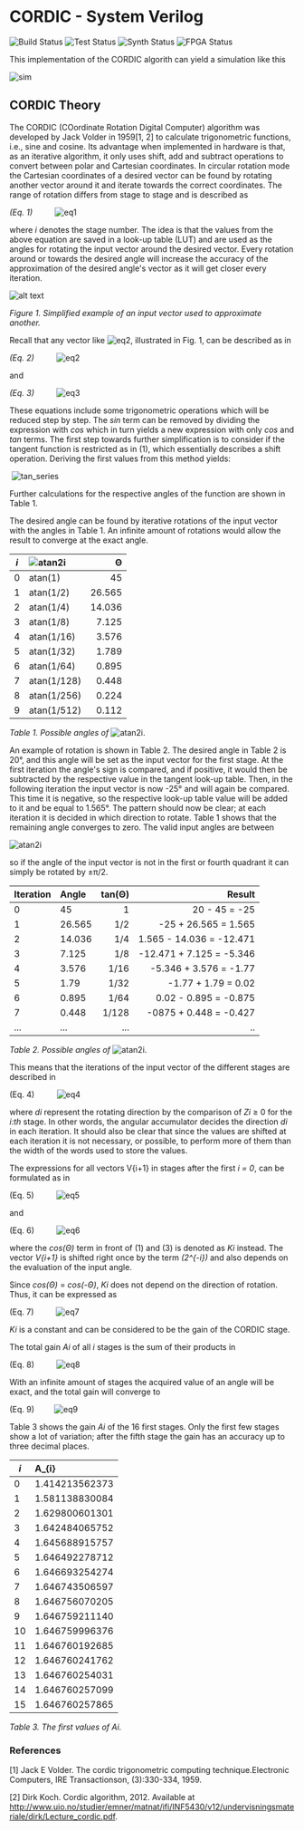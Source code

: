 # CORDIC - System Verilog

![Build Status](https://img.shields.io/badge/build-passes-lightgrey)
![Test  Status](https://img.shields.io/badge/test-N/A-lightgrey)
![Synth Status](https://img.shields.io/badge/synthesis-passes-lightgrey)
![FPGA  Status](https://img.shields.io/badge/fpga-passes-lightgrey)

This implementation of the CORDIC algorith can yield a simulation like this

![sim](https://github.com/akerlund/rtl_common_design/blob/master/math/cordic/readme/cordic_simulation.JPG)

## CORDIC Theory

The CORDIC (COordinate Rotation Digital Computer) algorithm was developed by Jack Volder in 1959[1, 2] to calculate trigonometric functions, i.e., sine and cosine. Its advantage when implemented in hardware is that, as an iterative algorithm, it only uses shift, add and subtract operations to convert between polar and Cartesian coordinates. In circular rotation mode the Cartesian coordinates of a desired vector can be found by rotating another vector around it and iterate towards the correct coordinates. The range of rotation differs from stage to stage and is described as

*(Eq. 1)*          ![eq1](https://github.com/akerlund/rtl_common_design/blob/master/math/cordic/readme/equation_01.svg)

where *i* denotes the stage number. The idea is that the values from the above equation are saved in a look-up table (LUT) and are used as the angles for rotating the input vector around the desired vector. Every rotation around or towards the desired angle will increase the accuracy of the approximation of the desired angle's vector as it will get closer every iteration.

![alt text](https://github.com/akerlund/rtl_common_design/blob/master/math/cordic/readme/cordic-vectors.png)

*Figure 1. Simplified example of an input vector used to approximate another.*

Recall that any vector like ![eq2](https://github.com/akerlund/rtl_common_design/blob/master/math/cordic/readme/vector_v.svg), illustrated in Fig. 1, can be described as in


*(Eq. 2)*          ![eq2](https://github.com/akerlund/rtl_common_design/blob/master/math/cordic/readme/equation_02.svg)

and

*(Eq. 3)*          ![eq3](https://github.com/akerlund/rtl_common_design/blob/master/math/cordic/readme/equation_03.svg)

These equations include some trigonometric operations which will be reduced step by step. The *sin* term can be removed by dividing the expression with *cos* which in turn yields a new expression with only *cos* and *tan* terms. The first step towards further simplification is to consider if the tangent function is restricted as in (1), which essentially describes a shift operation. Deriving the first values from this method yields:

 ![tan_series](https://github.com/akerlund/rtl_common_design/blob/master/math/cordic/readme/tan_series.svg)

Further calculations for the respective angles of the function are shown in Table 1.

The desired angle can be found by iterative rotations of the input vector with the angles in Table 1. An infinite amount of rotations would allow the result to converge at the exact angle.

| *i* | ![atan2i](https://github.com/akerlund/rtl_common_design/blob/master/math/cordic/readme/atan2i.svg)     | Θ        |
| -   | :-             |       -: |
| 0   | atan(1)        | 45       |
| 1   | atan(1/2)      | 26.565   |
| 2   | atan(1/4)      | 14.036   |
| 3   | atan(1/8)      | 7.125    |
| 4   | atan(1/16)     | 3.576    |
| 5   | atan(1/32)     | 1.789    |
| 6   | atan(1/64)     | 0.895    |
| 7   | atan(1/128)    | 0.448    |
| 8   | atan(1/256)    | 0.224    |
| 9   | atan(1/512)    | 0.112    |

*Table 1. Possible angles of*  ![atan2i](https://github.com/akerlund/rtl_common_design/blob/master/math/cordic/readme/atan2i.svg).

An example of rotation is shown in Table 2. The desired angle in Table 2 is 20°, and this angle will be set as the input vector for the first stage. At the first iteration the angle's sign is compared, and if positive, it would then be subtracted by the respective value in the tangent look-up table. Then, in the following iteration the input vector is now -25° and will again be compared. This time it is negative, so the respective look-up table value will be added to it and be equal to 1.565°. The pattern should now be clear; at each iteration it is decided in which direction to rotate. Table 1 shows that the remaining angle converges to zero. The valid input angles are between

![atan2i](https://github.com/akerlund/rtl_common_design/blob/master/math/cordic/readme/valid_angles.svg)

so if the angle of the input vector is not in the first or fourth quadrant it can simply be rotated by ±π/2.

Iteration | Angle  | tan(Θ)        | Result                   |
| -       | :-     |       -:      |                       -: |
| 0       | 45     | 1             | 20 - 45 = -25            |
| 1       | 26.565 | 1/2           | -25 + 26.565 = 1.565     |
| 2       | 14.036 | 1/4           | 1.565 - 14.036 = -12.471 |
| 3       | 7.125  | 1/8           | -12.471 + 7.125 = -5.346 |
| 4       | 3.576  | 1/16          | -5.346 + 3.576 = -1.77   |
| 5       | 1.79   | 1/32          | -1.77 + 1.79 = 0.02      |
| 6       | 0.895  | 1/64          | 0.02 - 0.895 = -0.875    |
| 7       | 0.448  | 1/128         | -0875 + 0.448 = -0.427   |
| ...     | ...    | ...           | ..                       |

*Table 2. Possible angles of*  ![atan2i](https://github.com/akerlund/rtl_common_design/blob/master/math/cordic/readme/atan2i.svg).


This means that the iterations of the input vector of the different stages are described in

(Eq. 4)          ![eq4](https://github.com/akerlund/rtl_common_design/blob/master/math/cordic/readme/equation_04.svg)

where *di* represent the rotating direction by the comparison of *Zi* ≥ 0 for the *i:th* stage. In other words, the angular accumulator decides the direction *di* in each iteration. It should also be clear that since the values are shifted at each iteration it is not necessary, or possible, to perform more of them than the width of the words used to store the values.

The expressions for all vectors V{i+1} in stages after the first *i = 0*, can be formulated as in

(Eq. 5)          ![eq5](https://github.com/akerlund/rtl_common_design/blob/master/math/cordic/readme/equation_05.svg)

and

(Eq. 6)          ![eq6](https://github.com/akerlund/rtl_common_design/blob/master/math/cordic/readme/equation_06.svg)

where the *cos(Θ)* term in front of (1) and (3) is denoted as *Ki* instead. The vector *V{i+1}* is shifted right once by the term *(2^{-i})* and also depends on the evaluation of the input angle.

Since *cos(Θ)* = *cos(-Θ)*, *Ki* does not depend on the direction of rotation. Thus, it can be expressed as

(Eq. 7)          ![eq7](https://github.com/akerlund/rtl_common_design/blob/master/math/cordic/readme/equation_07.svg)

*Ki* is a constant and can be considered to be the gain of the CORDIC stage.

The total gain *Ai* of all *i* stages is the sum of their products in

(Eq. 8)          ![eq8](https://github.com/akerlund/rtl_common_design/blob/master/math/cordic/readme/equation_08.svg)


With an infinite amount of stages the acquired value of an angle will be exact, and the total gain will converge to

(Eq. 9)         ![eq9](https://github.com/akerlund/rtl_common_design/blob/master/math/cordic/readme/equation_09.svg)

Table 3 shows the gain *Ai* of the 16 first stages. Only the first few stages show a lot of variation; after the fifth stage the gain has an accuracy up to three decimal places.

| *i* | A_{i}          |
| -   | :-             |
| 0   | 1.414213562373 |
| 1   | 1.581138830084 |
| 2   | 1.629800601301 |
| 3   | 1.642484065752 |
| 4   | 1.645688915757 |
| 5   | 1.646492278712 |
| 6   | 1.646693254274 |
| 7   | 1.646743506597 |
| 8   | 1.646756070205 |
| 9   | 1.646759211140 |
| 10  | 1.646759996376 |
| 11  | 1.646760192685 |
| 12  | 1.646760241762 |
| 13  | 1.646760254031 |
| 14  | 1.646760257099 |
| 15  | 1.646760257865 |

*Table 3. The first values of Ai.*




### References
[1] Jack E Volder. The cordic trigonometric computing technique.Electronic Computers, IRE Transactionson, (3):330-334, 1959.

[2] Dirk  Koch. Cordic algorithm, 2012. Available at http://www.uio.no/studier/emner/matnat/ifi/INF5430/v12/undervisningsmateriale/dirk/Lecture_cordic.pdf.
